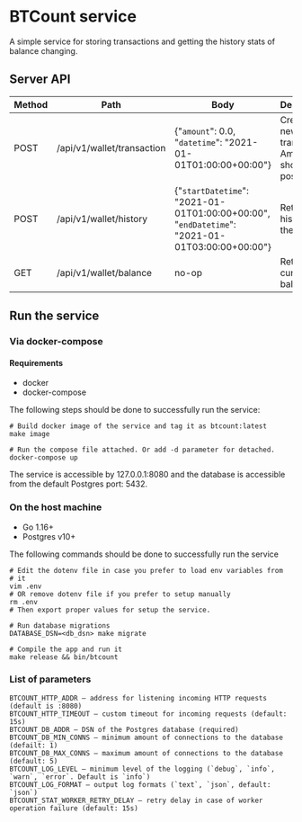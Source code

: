 # BTCount service

A simple service for storing transactions and getting the history stats
of balance changing.

## Server API

| Method | Path | Body | Description |
| ----- | ----- | ----- | ----- |
| POST | /api/v1/wallet/transaction | {"`amount`": 0.0, "`datetime`": "2021-01-01T01:00:00+00:00"} | Creates a new transaction. Amount should be positive |
| POST | /api/v1/wallet/history | {"`startDatetime`": "2021-01-01T01:00:00+00:00", "`endDatetime`": "2021-01-01T03:00:00+00:00"} | Returns the history of the balance |
| GET  | /api/v1/wallet/balance | no-op | Returns the current balance |
## Run the service

### Via docker-compose

#### Requirements

* docker
* docker-compose

The following steps should be done to successfully run the service:

```shell
# Build docker image of the service and tag it as btcount:latest
make image

# Run the compose file attached. Or add -d parameter for detached.
docker-compose up
```

The service is accessible by 127.0.0.1:8080 and the database is accessible
from the default Postgres port: 5432.

### On the host machine

* Go 1.16+
* Postgres v10+

The following commands should be done to successfully run the service

```shell
# Edit the dotenv file in case you prefer to load env variables from 
# it
vim .env
# OR remove dotenv file if you prefer to setup manually
rm .env
# Then export proper values for setup the service.

# Run database migrations
DATABASE_DSN=<db_dsn> make migrate

# Compile the app and run it
make release && bin/btcount
```

### List of parameters

```env
BTCOUNT_HTTP_ADDR — address for listening incoming HTTP requests (default is :8080)
BTCOUNT_HTTP_TIMEOUT — custom timeout for incoming requests (default: 15s)
BTCOUNT_DB_ADDR — DSN of the Postgres database (required)
BTCOUNT_DB_MIN_CONNS — minimum amount of connections to the database (defailt: 1)
BTCOUNT_DB_MAX_CONNS — maximum amount of connections to the database (default: 5)
BTCOUNT_LOG_LEVEL — minimum level of the logging (`debug`, `info`, `warn`, `error`. Default is `info`)
BTCOUNT_LOG_FORMAT — output log formats (`text`, `json`, default: `json`)
BTCOUNT_STAT_WORKER_RETRY_DELAY — retry delay in case of worker operation failure (default: 15s)
```
